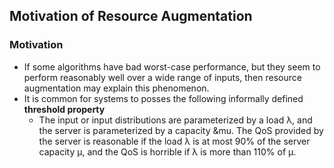 ## Motivation of Resource Augmentation

### Motivation
- If some algorithms have bad worst-case performance, but they seem to perform reasonably well over a wide range of inputs, then resource augmentation may explain this phenomenon.
- It is common for systems to posses the following informally defined **threshold property**
  - The input or input distributions are parameterized by a load &lambda;, and the server is parameterized by a capacity &mu. The QoS provided by the server is reasonable if the load &lambda; is at most 90% of the server capacity &mu;, and the QoS is horrible if &lambda; is more than 110% of &mu;.
